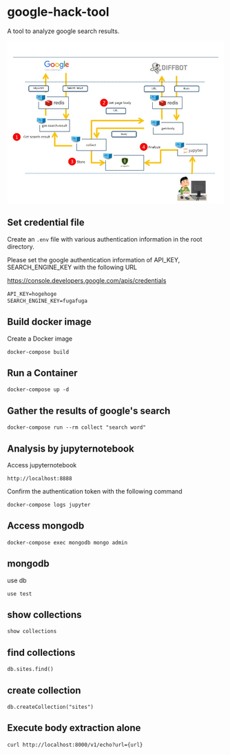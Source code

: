google-hack-tool
====================
A tool to analyze google search results.

![summary](https://github.com/kuniiskywalker/google-hack-tool/blob/master/summary.jpg)

Set credential file
--------------------

Create an `.env` file with various authentication information in the root directory.

Please set the google authentication information of API_KEY, SEARCH_ENGINE_KEY with the following URL

https://console.developers.google.com/apis/credentials

```.env
API_KEY=hogehoge
SEARCH_ENGINE_KEY=fugafuga
```

Build docker image
--------------------

Create a Docker image

```
docker-compose build
```

Run a Container
--------------------

```
docker-compose up -d
```

Gather the results of google's search
--------------------

```
docker-compose run --rm collect "search word"
```

Analysis by jupyternotebook
--------------------

Access jupyternotebook

```
http://localhost:8888
```

Confirm the authentication token with the following command

```
docker-compose logs jupyter
```

Access mongodb
--------------------

```
docker-compose exec mongodb mongo admin
```

## mongodb

use db
```
use test
```

## show collections
```
show collections
```

## find collections
```
db.sites.find()
```

## create collection
```
db.createCollection("sites")

```

Execute body extraction alone
--------------------

```
curl http://localhost:8000/v1/echo?url={url}
```
